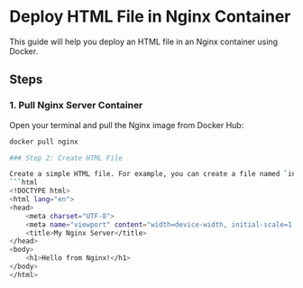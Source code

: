# Deploy HTML File in Nginx Container

This guide will help you deploy an HTML file in an Nginx container using Docker.

## Steps

### 1. Pull Nginx Server Container

Open your terminal and pull the Nginx image from Docker Hub:
```sh
docker pull nginx

### Step 2: Create HTML File

Create a simple HTML file. For example, you can create a file named `index.html` with the following content:
```html
<!DOCTYPE html>
<html lang="en">
<head>
    <meta charset="UTF-8">
    <meta name="viewport" content="width=device-width, initial-scale=1.0">
    <title>My Nginx Server</title>
</head>
<body>
    <h1>Hello from Nginx!</h1>
</body>
</html>
